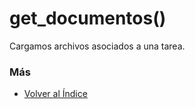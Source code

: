 # get_documentos()

Cargamos archivos asociados a una tarea. 

### Más

  * [Volver al Índice](./index.md)

